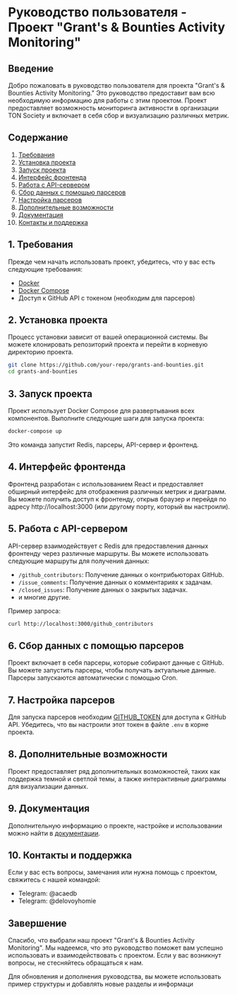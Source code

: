 # Руководство пользователя - Проект "Grant's & Bounties Activity Monitoring"

## Введение

Добро пожаловать в руководство пользователя для проекта "Grant's & Bounties Activity Monitoring." Это руководство предоставит вам всю необходимую информацию для работы с этим проектом. Проект предоставляет возможность мониторинга активности в организации TON Society и включает в себя сбор и визуализацию различных метрик.

## Содержание

1. [Требования](#требования)
2. [Установка проекта](#установка-проекта)
3. [Запуск проекта](#запуск-проекта)
4. [Интерфейс фронтенда](#интерфейс-фронтенда)
5. [Работа с API-сервером](#работа-с-api-сервером)
6. [Сбор данных с помощью парсеров](#сбор-данных-с-помощью-парсеров)
7. [Настройка парсеров](#настройка-парсеров)
8. [Дополнительные возможности](#дополнительные-возможности)
9. [Документация](#документация)
10. [Контакты и поддержка](#контакты-и-поддержка)

## 1. Требования

Прежде чем начать использовать проект, убедитесь, что у вас есть следующие требования:

- [Docker](https://www.docker.com/)
- [Docker Compose](https://docs.docker.com/compose/)
- Доступ к GitHub API с токеном (необходим для парсеров)

## 2. Установка проекта

Процесс установки зависит от вашей операционной системы. Вы можете клонировать репозиторий проекта и перейти в корневую директорию проекта.

```bash
git clone https://github.com/your-repo/grants-and-bounties.git
cd grants-and-bounties
```

## 3. Запуск проекта

Проект использует Docker Compose для развертывания всех компонентов. Выполните следующие шаги для запуска проекта:

```bash
docker-compose up
```

Это команда запустит Redis, парсеры, API-сервер и фронтенд.

## 4. Интерфейс фронтенда

Фронтенд разработан с использованием React и предоставляет обширный интерфейс для отображения различных метрик и диаграмм. Вы можете получить доступ к фронтенду, открыв браузер и перейдя по адресу http://localhost:3000 (или другому порту, который вы настроили).

## 5. Работа с API-сервером

API-сервер взаимодействует с Redis для предоставления данных фронтенду через различные маршруты. Вы можете использовать следующие маршруты для получения данных:

- `/github_contributors`: Получение данных о контрибьюторах GitHub.
- `/issue_comments`: Получение данных о комментариях к задачам.
- `/closed_issues`: Получение данных о закрытых задачах.
- и многие другие.

Пример запроса:

```bash
curl http://localhost:3000/github_contributors
```

## 6. Сбор данных с помощью парсеров

Проект включает в себя парсеры, которые собирают данные с GitHub. Вы можете запустить парсеры, чтобы получать актуальные данные. Парсеры запускаются автоматически с помощью Cron.

## 7. Настройка парсеров

Для запуска парсеров необходим [GITHUB_TOKEN](https://docs.github.com/en/authentication/authenticating-to-github/keeping-your-account-and-data-secure/creating-a-personal-access-token) для доступа к GitHub API. Убедитесь, что вы настроили этот токен в файле `.env` в корне проекта.

## 8. Дополнительные возможности

Проект предоставляет ряд дополнительных возможностей, таких как поддержка темной и светлой темы, а также интерактивные диаграммы для визуализации данных.

## 9. Документация

Дополнительную информацию о проекте, настройке и использовании можно найти в [документации](./docs).

## 10. Контакты и поддержка

Если у вас есть вопросы, замечания или нужна помощь с проектом, свяжитесь с нашей командой:

- Telegram: @acaedb
- Telegram: @delovoyhomie

## Завершение

Спасибо, что выбрали наш проект "Grant's & Bounties Activity Monitoring". Мы надеемся, что это руководство поможет вам успешно использовать и взаимодействовать с проектом. Если у вас возникнут вопросы, не стесняйтесь обращаться к нам.

Для обновления и дополнения руководства, вы можете использовать пример структуры и добавлять новые разделы и информаци